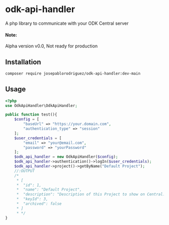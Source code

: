 # odk-api-handler
A php library to communicate with your ODK Central server
#### Note:
Alpha version v0.0, Not ready for production

## Installation
```bash
composer require josepablorodriguez/odk-api-handler:dev-main
```
## Usage

```php
<?php
use OdkApiHandler\OdkApiHandler;

public function test(){
    $config = [
        "baseUrl" => "https://your.domain.com",
        "authentication_type" => "session"
    ];
    $user_credentials = [
        "email" => "your@email.com",
        "password" => "yourPassword"
    ];
    $odk_api_handler = new OdkApiHandler($config);
    $odk_api_handler->authentication()->logIn($user_credentials);
    $odk_api_handler->project()->getByName("Default Project");
    //:OUTPUT
    /*
     * [
     *  "id": 1,
     *  "name": "Default Project",
     *  "description": "Description of this Project to show on Central.",
     *  "keyId": 3,
     *  "archived": false
     * ]    
     * */
}
```